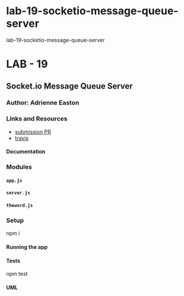 # lab-19-socketio-message-queue-server
lab-19-socketio-message-queue-server

# LAB - 19

## Socket.io Message Queue Server

### Author: Adrienne Easton

### Links and Resources
* [submission PR](https://github.com/401-advanced-javascript-aeaston/lab-19-socketio-message-queue-server/pull/1)
* [travis](http://xyz.com)

#### Documentation


### Modules
#### `app.js`

#### `server.js`

#### `theword.js`

### Setup
npm i

#### Running the app
  
#### Tests
npm test

#### UML

